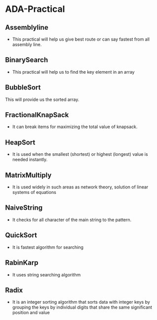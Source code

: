 # ADA-Practical

## Assemblyline
* This practical will help us give best route or can say fastest from all assembly line.
## BinarySearch
* This practical will help us to find the key element in an array
## BubbleSort
This will provide us the sorted array.
## FractionalKnapSack
* It can break items for maximizing the total value of knapsack.
## HeapSort
* It is used when the smallest (shortest) or highest (longest) value is needed instantly.
## MatrixMultiply
* It is used widely in such areas as network theory, solution of linear systems of equations
## NaiveString
* It checks for all character of the main string to the pattern.
## QuickSort
* It is fastest algorithm for searching
## RabinKarp
* It uses string searching algorithm
## Radix
* It is an integer sorting algorithm that sorts data with integer keys by grouping the keys by individual digits that share the same significant position and value 
